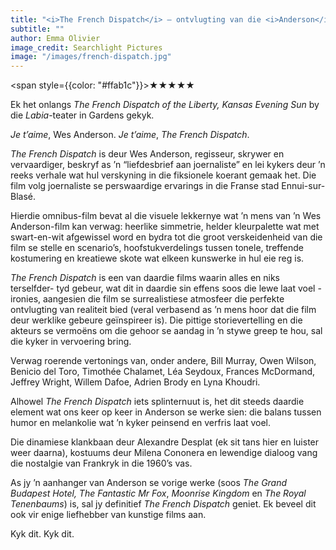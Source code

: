 ```yaml
---
title: "<i>The French Dispatch</i> – ontvlugting van die <i>Anderson</i>ste gehalte"
subtitle: ""
author: Emma Olivier
image_credit: Searchlight Pictures
image: "/images/french-dispatch.jpg"
---
```


<span style={{color: "#ffab1c"}}>★★★★★</span>

Ek het onlangs _The French Dispatch of the Liberty, Kansas Evening Sun_ by die _Labia_-teater in Gardens gekyk.

_Je t’aime_, Wes Anderson. _Je t’aime_, _The French Dispatch_.

_The French Dispatch_ is deur Wes Anderson, regisseur, skrywer en vervaardiger, beskryf as ’n “liefdesbrief aan joernaliste” en lei kykers deur ’n reeks verhale wat hul verskyning in die fiksionele koerant gemaak het. Die film volg joernaliste se perswaardige ervarings in die Franse stad Ennui-sur-Blasé.

Hierdie omnibus-film bevat al die visuele lekkernye wat ’n mens van ’n Wes Anderson-film kan verwag: heerlike simmetrie, helder kleurpalette wat met swart-en-wit afgewissel word en bydra tot die groot verskeidenheid van die film se stelle en scenario’s, hoofstukverdelings tussen tonele, treffende kostumering en kreatiewe skote wat elkeen kunswerke in hul eie reg is.

_The French Dispatch_ is een van daardie films waarin alles en niks terselfder- tyd gebeur, wat dit in daardie sin effens soos die lewe laat voel - ironies, aangesien die film se surrealistiese atmosfeer die perfekte ontvlugting van realiteit bied (veral verbasend as ’n mens hoor dat die film deur werklike gebeure geïnspireer is). Die pittige storievertelling en die akteurs se vermoëns om die gehoor se aandag in ’n stywe greep te hou, sal die kyker in vervoering bring.

Verwag roerende vertonings van, onder andere, Bill Murray, Owen Wilson, Benicio del Toro, Timothée Chalamet, Léa Seydoux, Frances McDormand, Jeffrey Wright, Willem Dafoe, Adrien Brody en Lyna Khoudri.

Alhowel _The French Dispatch_ iets splinternuut is, het dit steeds daardie element wat ons keer op keer in Anderson se werke sien: die balans tussen humor en melankolie wat ’n kyker peinsend en verfris laat voel.

Die dinamiese klankbaan deur Alexandre Desplat (ek sit tans hier en luister weer daarna), kostuums deur Milena Cononera en lewendige dialoog vang die nostalgie van Frankryk in die 1960’s vas.

As jy ’n aanhanger van Anderson se vorige werke (soos _The Grand Budapest Hotel,_ _The Fantastic Mr Fox_, _Moonrise Kingdom_ en _The Royal Tenenbaums_) is, sal jy definitief _The French Dispatch_ geniet. Ek beveel dit ook vir enige liefhebber van kunstige films aan.

Kyk dit. Kyk dit.
